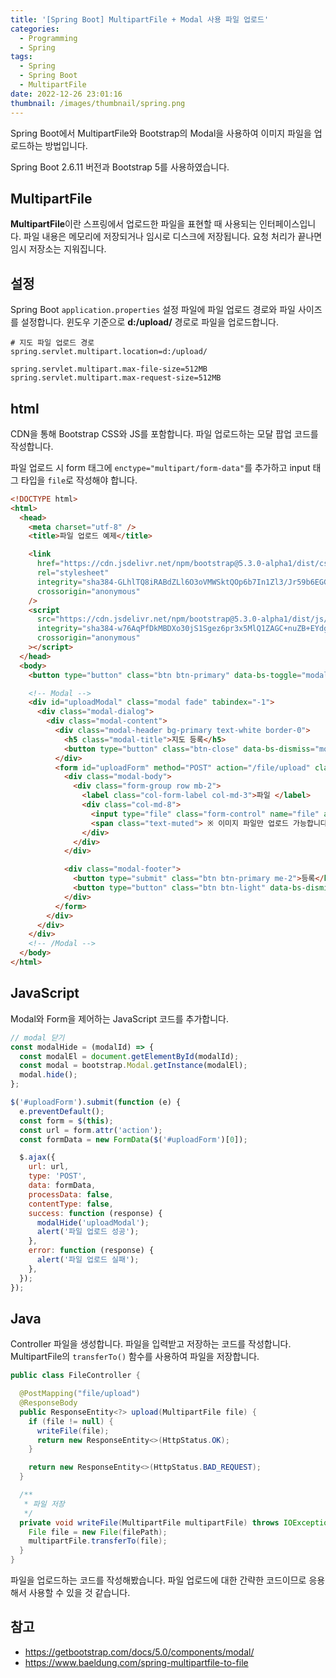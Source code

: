 ```yaml
---
title: '[Spring Boot] MultipartFile + Modal 사용 파일 업로드'
categories:
  - Programming
  - Spring
tags:
  - Spring
  - Spring Boot
  - MultipartFile
date: 2022-12-26 23:01:16
thumbnail: /images/thumbnail/spring.png
---
```


Spring Boot에서 MultipartFile와 Bootstrap의 Modal을 사용하여 이미지 파일을 업로드하는 방법입니다.

Spring Boot 2.6.11 버전과 Bootstrap 5를 사용하였습니다.

## MultipartFile

**MultipartFile**이란 스프링에서 업로드한 파일을 표현할 때 사용되는 인터페이스입니다. 파일 내용은 메모리에 저장되거나 임시로 디스크에 저장됩니다. 요청 처리가 끝나면 임시 저장소는 지워집니다.

## 설정

Spring Boot `application.properties` 설정 파일에 파일 업로드 경로와 파일 사이즈를 설정합니다. 윈도우 기준으로 **d:/upload/** 경로로 파일을 업로드합니다.

```properties
# 지도 파일 업로드 경로
spring.servlet.multipart.location=d:/upload/

spring.servlet.multipart.max-file-size=512MB
spring.servlet.multipart.max-request-size=512MB
```

## html

CDN을 통해 Bootstrap CSS와 JS를 포함합니다. 파일 업로드하는 모달 팝업 코드를 작성합니다.

파일 업로드 시 form 태그에 `enctype="multipart/form-data"`를 추가하고 input 태그 타입을 `file`로 작성해야 합니다.

```html
<!DOCTYPE html>
<html>
  <head>
    <meta charset="utf-8" />
    <title>파일 업로드 예제</title>

    <link
      href="https://cdn.jsdelivr.net/npm/bootstrap@5.3.0-alpha1/dist/css/bootstrap.min.css"
      rel="stylesheet"
      integrity="sha384-GLhlTQ8iRABdZLl6O3oVMWSktQOp6b7In1Zl3/Jr59b6EGGoI1aFkw7cmDA6j6gD"
      crossorigin="anonymous"
    />
    <script
      src="https://cdn.jsdelivr.net/npm/bootstrap@5.3.0-alpha1/dist/js/bootstrap.bundle.min.js"
      integrity="sha384-w76AqPfDkMBDXo30jS1Sgez6pr3x5MlQ1ZAGC+nuZB+EYdgRZgiwxhTBTkF7CXvN"
      crossorigin="anonymous"
    ></script>
  </head>
  <body>
    <button type="button" class="btn btn-primary" data-bs-toggle="modal" data-bs-target="#uploadModal">파일 업로드</button>

    <!-- Modal -->
    <div id="uploadModal" class="modal fade" tabindex="-1">
      <div class="modal-dialog">
        <div class="modal-content">
          <div class="modal-header bg-primary text-white border-0">
            <h5 class="modal-title">지도 등록</h5>
            <button type="button" class="btn-close" data-bs-dismiss="modal"></button>
          </div>
          <form id="uploadForm" method="POST" action="/file/upload" class="form-horizontal" enctype="multipart/form-data">
            <div class="modal-body">
              <div class="form-group row mb-2">
                <label class="col-form-label col-md-3">파일 </label>
                <div class="col-md-8">
                  <input type="file" class="form-control" name="file" accept="image/*" required />
                  <span class="text-muted"> ※ 이미지 파일만 업로드 가능합니다. </span>
                </div>
              </div>
            </div>

            <div class="modal-footer">
              <button type="submit" class="btn btn-primary me-2">등록</button>
              <button type="button" class="btn btn-light" data-bs-dismiss="modal">닫기</button>
            </div>
          </form>
        </div>
      </div>
    </div>
    <!-- /Modal -->
  </body>
</html>
```

## JavaScript

Modal와 Form을 제어하는 JavaScript 코드를 추가합니다.

```js
// modal 닫기
const modalHide = (modalId) => {
  const modalEl = document.getElementById(modalId);
  const modal = bootstrap.Modal.getInstance(modalEl);
  modal.hide();
};

$('#uploadForm').submit(function (e) {
  e.preventDefault();
  const form = $(this);
  const url = form.attr('action');
  const formData = new FormData($('#uploadForm')[0]);

  $.ajax({
    url: url,
    type: 'POST',
    data: formData,
    processData: false,
    contentType: false,
    success: function (response) {
      modalHide('uploadModal');
      alert('파일 업로드 성공');
    },
    error: function (response) {
      alert('파일 업로드 실패');
    },
  });
});
```

## Java

Controller 파일을 생성합니다. 파일을 입력받고 저장하는 코드를 작성합니다.
MultipartFile의 `transferTo()` 함수를 사용하여 파일을 저장합니다.

```java
public class FileController {

  @PostMapping("file/upload")
  @ResponseBody
  public ResponseEntity<?> upload(MultipartFile file) {
    if (file != null) {
      writeFile(file);
      return new ResponseEntity<>(HttpStatus.OK);
    }

    return new ResponseEntity<>(HttpStatus.BAD_REQUEST);
  }

  /**
   * 파일 저장
   */
  private void writeFile(MultipartFile multipartFile) throws IOException {
    File file = new File(filePath);
    multipartFile.transferTo(file);
  }
}
```

파일을 업로드하는 코드를 작성해봤습니다. 파일 업로드에 대한 간략한 코드이므로 응용해서 사용할 수 있을 것 같습니다.

## 참고

- https://getbootstrap.com/docs/5.0/components/modal/
- https://www.baeldung.com/spring-multipartfile-to-file
